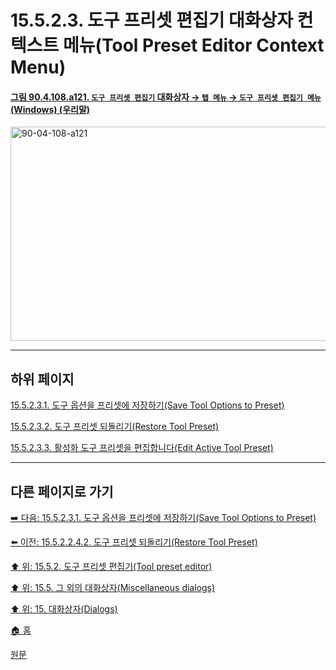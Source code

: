 # 15.5.2.3. 도구 프리셋 편집기 대화상자 컨텍스트 메뉴(Tool Preset Editor Context Menu)

<a id="90-04-108-a121"></a>

#### [그림 90.4.108.a121. `도구 프리셋 편집기` 대화상자 → `탭 메뉴` → `도구 프리셋 편집기 메뉴` (Windows) (우리말)](./90-04-0108-tool_preset_editor.md#90-04-108-a121)
<img width="920" height="343" alt="90-04-108-a121" src="https://github.com/user-attachments/assets/ed9eb8ce-1646-403a-97a1-197a3a15ee80" />

***

## 하위 페이지

[15.5.2.3.1. 도구 옵션을 프리셋에 저장하기(Save Tool Options to Preset)](./15-05-02-03-01-save_tool_options_to_preset.md)

[15.5.2.3.2. 도구 프리셋 되돌리기(Restore Tool Preset)](./15-05-02-03-02-restore_tool_preset.md)

[15.5.2.3.3. 활성화 도구 프리셋을 편집합니다(Edit Active Tool Preset)](./15-05-02-03-03-edit_active_tool_preset.md)

***

## 다른 페이지로 가기

[➡️ 다음: 15.5.2.3.1. 도구 옵션을 프리셋에 저장하기(Save Tool Options to Preset)](./15-05-02-03-01-save_tool_options_to_preset.md)

[⬅️ 이전: 15.5.2.2.4.2. 도구 프리셋 되돌리기(Restore Tool Preset)](./15-05-02-02-04-02-restore_tool_preset.md)

[⬆️ 위: 15.5.2. 도구 프리셋 편집기(Tool preset editor)](./15-05-02-00-tool-preset-editor.md)

[⬆️ 위: 15.5. 그 외의 대화상자(Miscellaneous dialogs)](./15-05-00-miscellaneous-dialogs.md)

[⬆️ 위: 15. 대화상자(Dialogs)](./15-00-dialogs.md)

[🏠 홈](./00-home.md)

[원문](https://docs.gimp.org/2.10/ko/gimp-tool-preset-editor-dialog.html#idm21647)